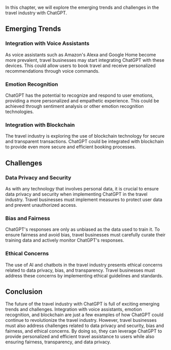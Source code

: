 
In this chapter, we will explore the emerging trends and challenges in the travel industry with ChatGPT.

Emerging Trends
---------------

### Integration with Voice Assistants

As voice assistants such as Amazon's Alexa and Google Home become more prevalent, travel businesses may start integrating ChatGPT with these devices. This could allow users to book travel and receive personalized recommendations through voice commands.

### Emotion Recognition

ChatGPT has the potential to recognize and respond to user emotions, providing a more personalized and empathetic experience. This could be achieved through sentiment analysis or other emotion recognition technologies.

### Integration with Blockchain

The travel industry is exploring the use of blockchain technology for secure and transparent transactions. ChatGPT could be integrated with blockchain to provide even more secure and efficient booking processes.

Challenges
----------

### Data Privacy and Security

As with any technology that involves personal data, it is crucial to ensure data privacy and security when implementing ChatGPT in the travel industry. Travel businesses must implement measures to protect user data and prevent unauthorized access.

### Bias and Fairness

ChatGPT's responses are only as unbiased as the data used to train it. To ensure fairness and avoid bias, travel businesses must carefully curate their training data and actively monitor ChatGPT's responses.

### Ethical Concerns

The use of AI and chatbots in the travel industry presents ethical concerns related to data privacy, bias, and transparency. Travel businesses must address these concerns by implementing ethical guidelines and standards.

Conclusion
----------

The future of the travel industry with ChatGPT is full of exciting emerging trends and challenges. Integration with voice assistants, emotion recognition, and blockchain are just a few examples of how ChatGPT could continue to revolutionize the travel industry. However, travel businesses must also address challenges related to data privacy and security, bias and fairness, and ethical concerns. By doing so, they can leverage ChatGPT to provide personalized and efficient travel assistance to users while also ensuring fairness, transparency, and data privacy.

